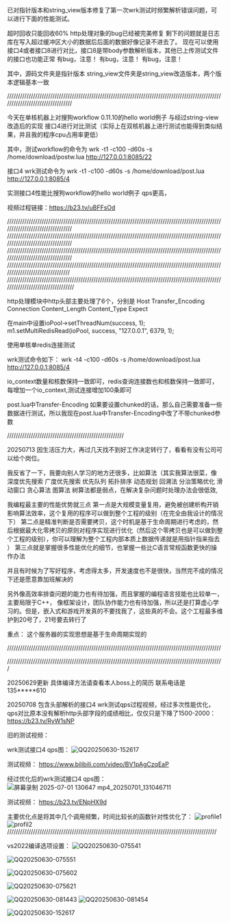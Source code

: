已对指针版本和string_view版本修复了第一次wrk测试时频繁解析错误问题，可以进行下面的性能测试。


超时回收只能回收60% http处理对象的bug已经被完美修复
剩下的问题就是日志库在写入超过缓冲区大小的数据后后面的数据好像记录不进去了。
现在可以使用接口4或者接口8进行对比，接口8是带body参数解析版本，其他已上传测试文件的接口也功能正常 
有bug，注意！
有bug，注意！
有bug，注意！

其中，源码文件夹是指针版本
string_view文件夹是string_view改造版本，两个版本逻辑基本一致

/////////////////////////////////////////////////////////////////////////////////////////////////////////////////////////////////

今天在单核机器上对搜狗workflow  0.11.10的hello world例子 与经过string-view改造后的实现  接口4进行对比测试（实际上在双核机器上进行测试也能得到类似结果，并且我的程序cpu占用率更低）

其中，测试workflow的命令为   wrk -t1 -c100 -d60s  -s /home/download/postw.lua http://127.0.0.1:8085/22

 接口4  wrk测试命令为        wrk -t1 -c100 -d60s  -s /home/download/post.lua http://127.0.0.1:8085/4

实测接口4性能比搜狗workflow的hello world例子 qps更高，

视频过程链接：https://b23.tv/uBFFsOd


 


/////////////////////////////////////////////////////////////////////////////////////////////////////////////////////////////////
/////////////////////////////////////////////////////////////////////////////////////////////////////////////////////////////////
/////////////////////////////////////////////////////////////////////////////////////////////////////////////////////////////////
////////////////////////////////////////////////////////////////////////////////////////////////////////////////////////////////
//////////////////////////////////////////////////////////////////////////////////////////////////////////////////////////////////



http处理模块中http头部主要处理了6个，分别是 Host   Transfer_Encoding    Connection    Content_Length    Content_Type     Expect












在main中设置ioPool->setThreadNum(success, 1);         m1.setMultiRedisRead(ioPool, success, "127.0.0.1", 6379, 1);         

使用单核单redis连接测试

wrk测试命令如下：
wrk -t4 -c100 -d60s  -s /home/download/post.lua http://127.0.0.1:8085/4

io_context数量和核数保持一致即可，redis查询连接数也和核数保持一致即可，每增加一个io_context,测试连接增加100条即可

post.lua中Transfer-Encoding 如果要设置chunked的话，那么自己需要准备一些数据进行测试，所以我现在post.lua中Transfer-Encoding中改了不带chunked参数







//////////////////////////////////////////////////////


20250713  因生活压力大，再过几天找不到好工作决定转行了，看看有没有公司可以给个岗位。


我反省了一下，我要向别人学习的地方还很多，比如算法（其实我算法很菜，像 深度优先搜索   广度优先搜索  优先队列‌  拓扑排序 动态规划  回溯法 分治策略优化  滑动窗口  贪心算法  图算法  树算法都是弱点，在解决复杂问题时处理办法会很低效, 



我编程最主要的性能优势就三点   第一点是大规模变量复用，避免被创建析构开销影响算法效率，这个复用的程序可以做到整个工程的级别（在完全由我设计的情况下）    第二点是精准判断是否需要拷贝，这个时机是基于生命周期进行考虑的，然后根据最大化零拷贝的原则对程序实现进行优化（然后这个零拷贝也是可以做到整个工程的级别），你可以理解为整个工程内部本质上数据传递就是用指针指来指去 ）   第三点就是掌握很多性能优化的细节，也掌握一些比C语言常规函数更快的操作办法


并且有时候为了写好程序，考虑得太多，开发速度也不是很快，当然完不成的情况下还是愿意靠加班解决的


另外像高效率排查问题的能力也有待加强，而且掌握的编程语言技能也比较单一，主要局限于C++， 像框架设计，团队协作能力也有待加强，所以还是打算虚心学习的。但是，嵌入式和游戏开发真的不要找我了，这些真的不会。这个工程最多维护到20号了，21号要去转行了






重点：
这个服务器的实现思想是基于生命周期实现的


















///////////////////////////////////////////////////////////////////////////////////////////////////

////////////////////////////////////////////////////////////////////////////////////////////////////



20250629更新  具体编译方法请查看本人boss上的简历   联系电话是135*****610



20250708   包含头部解析的接口4 wrk测试qps过程视频，经过多次性能优化，qps对比原本没有解析http头部字段的成绩相比，仅仅只是下降了1500-2000：
https://b23.tv/RyW1sNP




旧的测试视频：

wrk测试接口4 qps图：
![QQ20250630-152617](https://github.com/user-attachments/assets/da3ea4b5-2657-4553-aa7a-e976055663bc)

测试视频：
https://www.bilibili.com/video/BV1pAgCzqEaP

经过优化后的wrk测试接口4  qps图：
![屏幕录制 2025-07-01 130647 mp4_20250701_131046711](https://github.com/user-attachments/assets/2b226413-54ba-4e75-bfbc-6b76f7176f50)

测试视频：
https://b23.tv/ENpHX9d

主要优化点是将其中几个调用频繁，时间比较长的函数针对性优化了：
![profile1](https://github.com/user-attachments/assets/e0a2ae49-6852-4cd9-bad1-dc4382dbe819)
![profil2](https://github.com/user-attachments/assets/27e4dcde-9714-4b9a-bf70-a0e8ba0ab7df)
/////////////////////////////////////////////////////////////////////////////////////////////////



 































vs2022编译选项设置：
![QQ20250630-075541](https://github.com/user-attachments/assets/e48d1fee-c0fb-440d-bb53-1fc784cbc389)

![QQ20250630-075551](https://github.com/user-attachments/assets/6fd00da1-3e50-4a33-9172-64032b01911d)

![QQ20250630-075602](https://github.com/user-attachments/assets/b80ccb84-048f-4090-bc79-b6c5ac38d156)

![QQ20250630-075621](https://github.com/user-attachments/assets/64aeff04-3978-4fe6-a21f-99cbec8498dc)

![QQ20250630-081443](https://github.com/user-attachments/assets/544e0d9f-1f97-4960-8c10-c828d2b75d34)
![QQ20250630-081454](https://github.com/user-attachments/assets/97f3efe0-2a98-4dbb-bf97-fba6ebd34549)

![QQ20250630-152617](https://github.com/user-attachments/assets/0a570152-e83f-4566-be2b-ad7934b90886)
